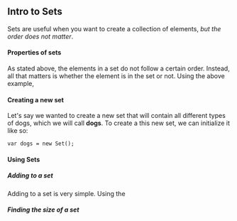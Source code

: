 ## Intro to Sets

Sets are useful when you want to create a collection of elements, *but the order does not matter*. 

#### Properties of sets

As stated above, the elements in a set do not follow a certain order. Instead, all that matters is whether the element is in the set or not. Using the above example, 

#### Creating a new set
Let's say we wanted to create a new set that will contain all different types of dogs, which we will call **dogs**. To create a this new set, we can initialize it like so:

```
var dogs = new Set();
```




#### Using Sets



##### Adding to a set

Adding to a set is very simple. Using the

##### Finding the size of a set
